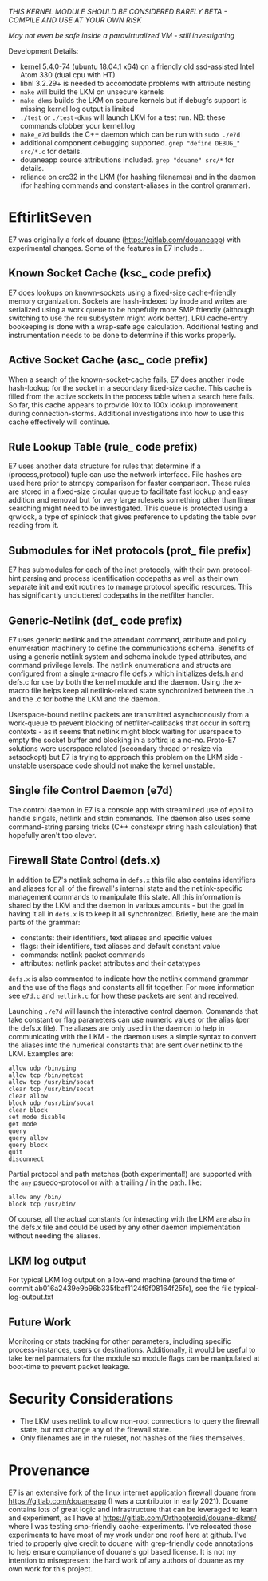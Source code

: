 *THIS KERNEL MODULE SHOULD BE CONSIDERED BARELY BETA - COMPILE AND USE AT YOUR OWN RISK*

*May not even be safe inside a paravirtualized VM - still investigating*

Development Details:
- kernel 5.4.0-74 (ubuntu 18.04.1 x64) on a friendly old ssd-assisted Intel Atom 330 (dual cpu with HT)
- libnl 3.2.29+ is needed to accomodate problems with attribute nesting
- `make` will build the LKM on unsecure kernels
- `make dkms` builds the LKM on secure kernels but if debugfs support is missing kernel log output is limited
- `./test` or `./test-dkms` will launch LKM for a test run. NB: these commands clobber your kernel.log
- `make_e7d` builds the C++ daemon which can be run with `sudo ./e7d`
- additional component debugging supported. `grep "define DEBUG_" src/*.c` for details.
- douaneapp source attributions included. `grep "douane" src/*` for details.
- reliance on crc32 in the LKM (for hashing filenames) and in the daemon (for hashing commands and constant-aliases in the control grammar).

# EftirlitSeven

E7 was originally a fork of douane (https://gitlab.com/douaneapp) with experimental changes. Some of the features in E7 include...

## Known Socket Cache (ksc_ code prefix)

E7 does lookups on known-sockets using a fixed-size cache-friendly memory organization. Sockets are hash-indexed by inode and writes are serialized using a work queue to be hopefully more SMP friendly (although switching to use the rcu subsystem might work better). LRU cache-entry bookeeping is done with a wrap-safe age calculation. Additional testing and instrumentation needs to be done to determine if this works properly.

## Active Socket Cache (asc_ code prefix)

When a search of the known-socket-cache fails, E7 does another inode hash-lookup for the socket in a secondary fixed-size cache. This cache is filled from the active sockets in the process table when a search here fails. So far, this cache appears to provide 10x to 100x lookup improvement during connection-storms. Additional investigations into how to use this cache effectively will continue.

## Rule Lookup Table (rule_ code prefix)

E7 uses another data structure for rules that determine if a (process,protocol) tuple can use the network interface. File hashes are used here prior to strncpy comparison for faster comparison. These rules are stored in a fixed-size circular queue to facilitate fast lookup and easy addition and removal but for very large rulesets something other than linear searching might need to be investigated. This queue is protected using a qrwlock, a type of spinlock that gives preference to updating the table over reading from it.

## Submodules for iNet protocols (prot_ file prefix)

E7 has submodules for each of the inet protocols, with their own protocol-hint parsing and process identification codepaths as well as their own separate init and exit routines to manage protocol specific resources. This has significantly uncluttered codepaths in the netfilter handler.

## Generic-Netlink (def_ code prefix)

E7 uses generic netlink and the attendant command, attribute and policy enumeration machinery to define the communications schema. Benefits of using a generic netlink system and schema include typed attributes, and command privilege levels. The netlink enumerations and structs are configured from a single x-macro file defs.x which initializes defs.h and defs.c for use by both the kernel module and the daemon. Using the x-macro file helps keep all netlink-related state synchronized between the .h and the .c for bothe the LKM and the daemon.

Userspace-bound netlink packets are transmitted asynchronously from a work-queue to prevent blocking of netfliter-callbacks that occur in softirq contexts - as it seems that netlink might block waiting for userspace to empty the socket buffer and blocking in a softirq is a no-no. Proto-E7 solutions were userspace related (secondary thread or resize via setsockopt) but E7 is trying to approach this problem on the LKM side - unstable userspace code should not make the kernel unstable.

## Single file Control Daemon (e7d)

The control daemon in E7 is a console app with streamlined use of epoll to handle singals, netlink and stdin commands. The daemon also uses some command-string parsing tricks (C++ constexpr string hash calculation) that hopefully aren't too clever.

## Firewall State Control (defs.x)

In addition to E7's netlink schema in `defs.x` this file also contains identifiers and aliases for all of the firewall's internal state and the netlink-specific management commands to manipulate this state. All this information is shared by the LKM and the daemon in various amounts - but the goal in having it all in `defs.x` is to keep it all synchronized. Briefly, here are the main parts of the grammar:
- constants: their identifiers, text aliases and specific values
- flags: their identifiers, text aliases and default constant value
- commands: netlink packet commands
- attributes: netlink packet attributes and their datatypes

`defs.x` is also commented to indicate how the netlink command grammar and the use of the flags and constants all fit together. For more information see `e7d.c` and `netlink.c` for how these packets are sent and received.

Launching `./e7d` will launch the interactive control daemon. Commands that take constant or flag parameters can use numeric values or the alias (per the defs.x file). The aliases are only used in the daemon to help in communicating with the LKM - the daemon uses a simple syntax to convert the aliases into the numerical constants that are sent over netlink to the LKM. Examples are:
```
allow udp /bin/ping
allow tcp /bin/netcat
allow tcp /usr/bin/socat
clear tcp /usr/bin/socat
clear allow
block udp /usr/bin/socat
clear block
set mode disable
get mode
query
query allow
query block
quit
disconnect
```

Partial protocol and path matches (both experimental!) are supported with the `any` psuedo-protocol or with a trailing / in the path. like:
```
allow any /bin/
block tcp /usr/bin/
```

Of course, all the actual constants for interacting with the LKM are also in the defs.x file and could be used by any other daemon implementation without needing the aliases.
  
## LKM log output

For typical LKM log output on a low-end machine (around the time of commit ab016a2439e9b96b335fbaf1124f9f08164f25fc), see the file typical-log-output.txt

## Future Work

Monitoring or stats tracking for other parameters, including specific process-instances, users or destinations. Additionally, it would be useful to take kernel parmaters for the module so module flags can be manipulated at boot-time to prevent packet leakage.

# Security Considerations

- The LKM uses netlink to allow non-root connections to query the firewall state, but not change any of the firewall state.
- Only filenames are in the ruleset, not hashes of the files themselves.

# Provenance

E7 is an extensive fork of the linux internet application firewall douane from https://gitlab.com/douaneapp (I was a contributor in early 2021). Douane contains lots of great logic and infrastructure that can be leveraged to learn and experiment, as I have at https://gitlab.com/Orthopteroid/douane-dkms/ where I was testing smp-friendly cache-experiments. I've relocated those experiments to have most of my work under one roof here at github. I've tried to properly give credit to douane with grep-friendly code annotations to help ensure compliance of douane's gpl based license. It is not my intention to misrepresent the hard work of any authors of douane as my own work for this project.
